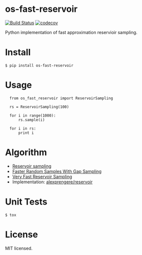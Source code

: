 # os-fast-reservoir
[![Build Status](https://www.travis-ci.org/cfhamlet/os-fast-reservoir.svg?branch=master)](https://www.travis-ci.org/cfhamlet/os-fast-reservoir)
[![codecov](https://codecov.io/gh/cfhamlet/os-fast-reservoir/branch/master/graph/badge.svg)](https://codecov.io/gh/cfhamlet/os-fast-reservoir)

Python implementation of fast approximation reservioir sampling.

# Install
  `$ pip install os-fast-reservoir`

# Usage
  ```
    from os_fast_reservoir import ReservoirSampling

    rs = ReservoirSampling(100)

    for i in range(1000):
        rs.sample(i)

    for i in rs:
        print i
  ```

# Algorithm
  * [Reservoir sampling](https://en.wikipedia.org/wiki/Reservoir_sampling)
  * [Faster Random Samples With Gap Sampling](http://erikerlandson.github.io/blog/2014/09/11/faster-random-samples-with-gap-sampling/)
  * [Very Fast Reservoir Sampling](http://erikerlandson.github.io/blog/2015/11/20/very-fast-reservoir-sampling/)
  * Implementation: [alexprengere/reservoir](https://github.com/alexprengere/reservoir)

# Unit Tests
  `$ tox`

# License
  MIT licensed.
